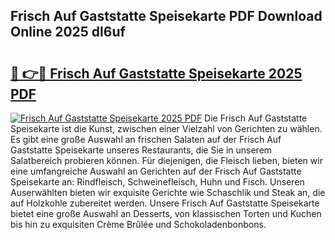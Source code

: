 ## Frisch Auf Gaststatte Speisekarte PDF Download Online 2025 dl6uf

# <h2><a href="http://gc7azf.nevu.top/?p=Frisch+Auf+Gaststatte+Speisekarte">🔗 👉🔴 Frisch Auf Gaststatte Speisekarte 2025 PDF</a></h2>

[![Frisch Auf Gaststatte Speisekarte 2025 PDF](https://i.imgur.com/dBaPXMq.png)](http://gc7azf.nevu.top/?p=Frisch+Auf+Gaststatte+Speisekarte)
Die Frisch Auf Gaststatte Speisekarte ist die Kunst, zwischen einer Vielzahl von Gerichten zu wählen. Es gibt eine große Auswahl an frischen Salaten auf der Frisch Auf Gaststatte Speisekarte unseres Restaurants, die Sie in unserem Salatbereich probieren können. Für diejenigen, die Fleisch lieben, bieten wir eine umfangreiche Auswahl an Gerichten auf der Frisch Auf Gaststatte Speisekarte an: Rindfleisch, Schweinefleisch, Huhn und Fisch. Unseren Auserwählten bieten wir exquisite Gerichte wie Schaschlik und Steak an, die auf Holzkohle zubereitet werden. Unsere Frisch Auf Gaststatte Speisekarte bietet eine große Auswahl an Desserts, von klassischen Torten und Kuchen bis hin zu exquisiten Crème Brûlée und Schokoladenbonbons.
